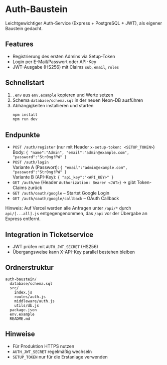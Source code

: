 # Auth-Baustein

Leichtgewichtiger Auth-Service (Express + PostgreSQL + JWT), als eigener Baustein gedacht.

## Features
- Registrierung des ersten Admins via Setup-Token
- Login per E-Mail/Passwort oder API-Key
- JWT-Ausgabe (HS256) mit Claims `sub`, `email`, `roles`

## Schnellstart
1) `.env` aus `env.example` kopieren und Werte setzen
2) Schema `database/schema.sql` in der neuen Neon-DB ausführen
3) Abhängigkeiten installieren und starten
   ```bash
   npm install
   npm run dev
   ```

## Endpunkte
- `POST /auth/register` (nur mit Header `x-setup-token: <SETUP_TOKEN>`)  
  Body: `{ "name":"Admin", "email":"admin@example.com", "password":"Str0ng!PW" }`
- `POST /auth/login`  
  Variante A (Passwort): `{ "email":"admin@example.com", "password":"Str0ng!PW" }`  
  Variante B (API-Key): `{ "api_key":"<API_KEY>" }`
- `GET /auth/me` (Header `Authorization: Bearer <JWT>`) → gibt Token-Claims zurück
- `GET /auth/oauth/google` – Startet Google Login
- `GET /auth/oauth/google/callback` – OAuth Callback

Hinweis: Auf Vercel werden alle Anfragen unter `/api/*` durch `api/[...all].js` entgegengenommen, das `/api` vor der Übergabe an Express entfernt.

## Integration in Ticketservice
- JWT prüfen mit `AUTH_JWT_SECRET` (HS256)
- Übergangsweise kann X-API-Key parallel bestehen bleiben

## Ordnerstruktur
```
auth-baustein/
  database/schema.sql
  src/
    index.js
    routes/auth.js
    middleware/auth.js
    utils/db.js
  package.json
  env.example
  README.md
```

## Hinweise
- Für Produktion HTTPS nutzen
- `AUTH_JWT_SECRET` regelmäßig wechseln
- `SETUP_TOKEN` nur für die Erstanlage verwenden
